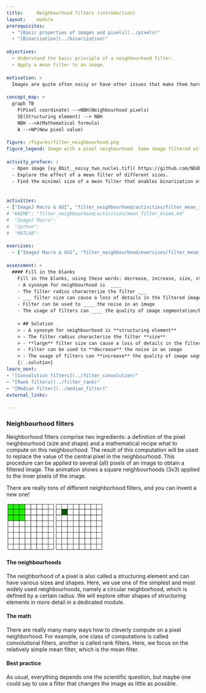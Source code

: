 ```yaml
---
title:     Neighbourhood filters (introduction)
layout:    module
prerequisites:
  - "[Basic properties of images and pixels](../pixels)"
  - "[Binarization](../binarization)"

objectives:
  - Understand the basic principle of a neighbourhood filter.
  - Apply a mean filter to an image.

motivation: >
  Images are quite often noisy or have other issues that make them hard to segment, e.g. by means of a simple intensity threshold. Neighbourhood filters are a very important (maybe the most important) means to enhanced images in a sense of making them more amendable for segmentation. 

concept_map: >
  graph TB
    P(Pixel coordinate) -->NBH(Neighbourhood pixels)
    SE(Structuring element) --> NBH
    NBH -->A(Mathematical formula)
    A -->NP(New pixel value) 

figure: /figures/filter_neighbourhood.png
figure_legend: Image with a pixel neighourhood. Same image filtered with neighborhood filters of different kinds (mean, median, vertical edge) and structuring elements (circular with a radius of 1 pixel, top row; radius of 3 pixels, bottom row).

activity_preface: |
  - Open image [xy_8bit__noisy_two_nuclei.tif]( https://github.com/NEUBIAS/training-resources/raw/master/image_data/xy_8bit__noisy_two_nuclei.tif)
  - Explore the effect of a mean filter of different sizes.
  - Find the minimal size of a mean filter that enables binarization of the image into two forground objects (i.e. the nuclei).
  
  
activities:
- ["ImageJ Macro & GUI", "filter_neighbourhood/activities/filter_mean_imagejmacro.ijm", "java"]
# "KNIME": "filter_neighbourhood/activities/mean_filter_knime.md"
#  "ImageJ Macro":
#  "Jython":
#  "MATLAB":

exercises:
  - ["ImageJ Macro & GUI", "filter_neighbourhood/exercises/filter_mean_imagejmacro.md"]

assessment: >
  #### Fill in the blanks
    Fill in the blanks, using these words: decrease, increase, size, structuring element, large
    - A synonym for neighbourhood is  ____
    - The filter radius characterize the filter ___
    - ___ filter size can cause a loss of details in the filtered image
    - Filter can be used to ____ the noise in an image
    - The usage of filters can ____ the quality of image segmentation/binarization
    
    > ## Solution
    > - A synonym for neighbourhood is **structuring element**
    > - The filter radius characterize the filter **size**
    > - **large** filter size can cause a loss of details in the filtered image
    > - Filter can be used to **decrease** the noise in an image
    > - The usage of filters can **increase** the quality of image segmentation/binarization
    {: .solution}
learn_next:
- "[Convolution filters](../filter_convolution)"
- "[Rank filters](../filter_rank)"
- "[Median filter](../median_filter)"
external_links:

---
```


### Neighbourhood filters

Neighborhood filters comprise two ingredients: a definition of the pixel neighbourhood (size and shape) and a mathematical recipe what to compute on this neighbourhood. 
The result of this computation will be used to replace the value of the central pixel in the neighbourhood. This procedure can be applied to several (all) pixels of an image 
to obtain a filtered image. The animation shows a square neighbourhoods (3x3) applied to the inner pixels of the image. 

There are really tons of different neighborhood filters, and you can invent a new one!

<img src="../figures/filter_neighbourhood.gif"  align ="center" width="50%" >

#### The neighbourhoods 

The neighborhood of a pixel is also called a structuring element and can have various sizes and shapes.
Here, we use one of the simplest and most widely used neighbourhoods, namely a circular neighborhood, which is defined by a certain radius. We will explore other shapes of structuring elements in more detail in a dedicated module.

#### The math

There are really many many ways how to cleverly compute on a pixel neighborhood. For example, one class of computations is called convolutional filters, another is called rank filters. Here, we focus on the relatively simple mean filter, which is the mean filter.

#### Best practice

As usual, everything depends one the scientific question, but maybe one could say to use a filter that changes the image as little as possible.


